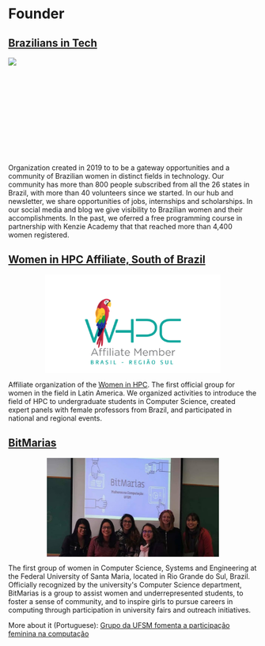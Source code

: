 # Founder


## [Brazilians in Tech](http://braziliansintech.com)
<img src="./img/bit.png" height="200" style="display: block; margin: 0 auto"> 

Organization created in 2019 to to be a gateway opportunities and a community of Brazilian women in distinct fields in technology. Our community has more than 800 people subscribed from all the 26 states in Brazil, with more than 40 volunteers since we started. In our hub and newsletter, we share opportunities of jobs, internships and scholarships. In our social media and blog we give visibility to Brazilian women and their accomplishments. In the past, we oferred a free programming course in partnership with Kenzie Academy that that reached more than 4,400 women registered.

## [Women in HPC Affiliate, South of Brazil](https://medium.com/brazilians-in-tech/mulheres-em-computação-de-alto-desempenho-81cd045f9d5b)

<img src="./img/whpcbr.png" height="200" style="display: block; margin: 0 auto"> 

Affiliate organization of the [Women in HPC](http://whpctransfer.wpenginepowered.com/membership/chapters-and-affiliates/map). The first official group for women in the field in Latin America. We organized activities to introduce the field of HPC to undergraduate students in Computer Science, created expert panels with female professors from Brazil, and participated in national and regional events.

## [BitMarias](https://www.instagram.com/bitmarias/)

<img src="./img/bitmarias.jpg" height="200" style="display: block; margin: 0 auto">

The first group of women in Computer Science, Systems and Engineering at the Federal University of Santa Maria, located in Rio Grande do Sul, Brazil. Officially recognized by the university's Computer Science department, BitMarias is a group to assist women and underrepresented students, to foster a sense of community, and to inspire girls to pursue careers in computing through participation in university fairs and outreach initiatives.

More about it (Portuguese): [Grupo da UFSM fomenta a participação feminina na computação](https://www.ufsm.br/unidades-universitarias/ct/2019/12/18/grupo-da-ufsm-fomenta-a-participacao-feminina-na-computacao)